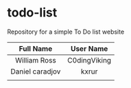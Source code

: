# todo-list

Repository for a simple To Do list website

| Full Name | User Name |
| :--------: | :--------: |
| William Ross | C0dingViking |
| Daniel caradjov | kxrur |
| | |
